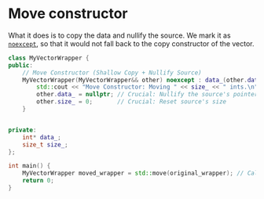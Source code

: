 # Move constructor

What it does is to copy the data and nullify the source.
We mark it as [`noexcept`](noexcept.md), so that it would not fall back to the copy
constructor of the vector.

```cpp
class MyVectorWrapper {
public:
    // Move Constructor (Shallow Copy + Nullify Source)
    MyVectorWrapper(MyVectorWrapper&& other) noexcept : data_(other.data_), size_(other.size_) {
        std::cout << "Move Constructor: Moving " << size_ << " ints.\n";
        other.data_ = nullptr; // Crucial: Nullify the source's pointer
        other.size_ = 0;       // Crucial: Reset source's size
    }


private:
    int* data_;
    size_t size_;
};

int main() {
    MyVectorWrapper moved_wrapper = std::move(original_wrapper); // Calls Move Constructor
    return 0;
}
```
